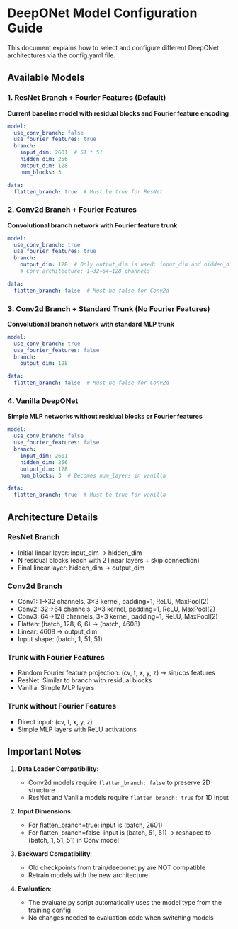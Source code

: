 # DeepONet Model Configuration Guide

This document explains how to select and configure different DeepONet architectures via the config.yaml file.

## Available Models

### 1. ResNet Branch + Fourier Features (Default)
**Current baseline model with residual blocks and Fourier feature encoding**

```yaml
model:
  use_conv_branch: false
  use_fourier_features: true
  branch:
    input_dim: 2601  # 51 * 51
    hidden_dim: 256
    output_dim: 128
    num_blocks: 3

data:
  flatten_branch: true  # Must be true for ResNet
```

### 2. Conv2d Branch + Fourier Features
**Convolutional branch network with Fourier feature trunk**

```yaml
model:
  use_conv_branch: true
  use_fourier_features: true
  branch:
    output_dim: 128  # Only output_dim is used; input_dim and hidden_dim ignored
    # Conv architecture: 1→32→64→128 channels

data:
  flatten_branch: false  # Must be false for Conv2d
```

### 3. Conv2d Branch + Standard Trunk (No Fourier Features)
**Convolutional branch network with standard MLP trunk**

```yaml
model:
  use_conv_branch: true
  use_fourier_features: false
  branch:
    output_dim: 128

data:
  flatten_branch: false  # Must be false for Conv2d
```

### 4. Vanilla DeepONet
**Simple MLP networks without residual blocks or Fourier features**

```yaml
model:
  use_conv_branch: false
  use_fourier_features: false
  branch:
    input_dim: 2601
    hidden_dim: 256
    output_dim: 128
    num_blocks: 3  # Becomes num_layers in vanilla

data:
  flatten_branch: true  # Must be true for vanilla
```

## Architecture Details

### ResNet Branch
- Initial linear layer: input_dim → hidden_dim
- N residual blocks (each with 2 linear layers + skip connection)
- Final linear layer: hidden_dim → output_dim

### Conv2d Branch
- Conv1: 1→32 channels, 3×3 kernel, padding=1, ReLU, MaxPool(2)
- Conv2: 32→64 channels, 3×3 kernel, padding=1, ReLU, MaxPool(2)
- Conv3: 64→128 channels, 3×3 kernel, padding=1, ReLU, MaxPool(2)
- Flatten: (batch, 128, 6, 6) → (batch, 4608)
- Linear: 4608 → output_dim
- Input shape: (batch, 1, 51, 51)

### Trunk with Fourier Features
- Random Fourier feature projection: (cv, t, x, y, z) → sin/cos features
- ResNet: Similar to branch with residual blocks
- Vanilla: Simple MLP layers

### Trunk without Fourier Features
- Direct input: (cv, t, x, y, z)
- Simple MLP layers with ReLU activations

## Important Notes

1. **Data Loader Compatibility**:
   - Conv2d models require `flatten_branch: false` to preserve 2D structure
   - ResNet and Vanilla models require `flatten_branch: true` for 1D input

2. **Input Dimensions**:
   - For flatten_branch=true: input is (batch, 2601)
   - For flatten_branch=false: input is (batch, 51, 51) → reshaped to (batch, 1, 51, 51) in Conv model

3. **Backward Compatibility**:
   - Old checkpoints from train/deeponet.py are NOT compatible
   - Retrain models with the new architecture

4. **Evaluation**:
   - The evaluate.py script automatically uses the model type from the training config
   - No changes needed to evaluation code when switching models

